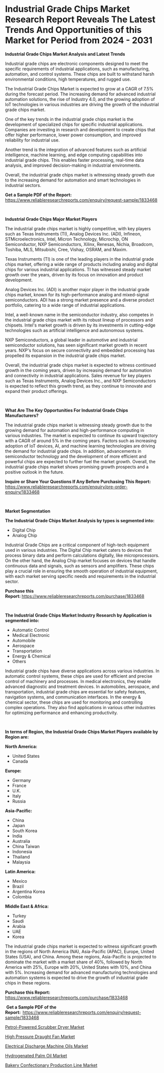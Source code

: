 <p><h1>Industrial Grade Chips Market Research Report Reveals The Latest Trends And Opportunities of this Market for Period from 2024 - 2031</h1></p><p><strong>Industrial Grade Chips Market Analysis and Latest Trends</strong></p>
<p><p>Industrial grade chips are electronic components designed to meet the specific requirements of industrial applications, such as manufacturing, automation, and control systems. These chips are built to withstand harsh environmental conditions, high temperatures, and rugged use.</p><p>The Industrial Grade Chips Market is expected to grow at a CAGR of 7.5% during the forecast period. The increasing demand for advanced industrial automation solutions, the rise of Industry 4.0, and the growing adoption of IoT technologies in various industries are driving the growth of the industrial grade chips market.</p><p>One of the key trends in the industrial grade chips market is the development of specialized chips for specific industrial applications. Companies are investing in research and development to create chips that offer higher performance, lower power consumption, and improved reliability for industrial use.</p><p>Another trend is the integration of advanced features such as artificial intelligence, machine learning, and edge computing capabilities into industrial grade chips. This enables faster processing, real-time data analysis, and improved decision-making in industrial environments.</p><p>Overall, the industrial grade chips market is witnessing steady growth due to the increasing demand for automation and smart technologies in industrial sectors.</p></p>
<p><strong>Get a Sample PDF of the Report:&nbsp;</strong> <a href="https://www.reliableresearchreports.com/enquiry/request-sample/1833468">https://www.reliableresearchreports.com/enquiry/request-sample/1833468</a></p>
<p>&nbsp;</p>
<p><strong>Industrial Grade Chips Major Market Players</strong></p>
<p><p>The industrial grade chips market is highly competitive, with key players such as Texas Instruments (TI), Analog Devices Inc. (ADI), Infineon, STMicroelectronics, Intel, Micron Technology, Microchip, ON Semiconductor, NXP Semiconductors, Xilinx, Renesas, Nichia, Broadcom, Toshiba, MLS, Mitsubishi, Cree, Vishay, OSRAM, and Maxim. </p><p>Texas Instruments (TI) is one of the leading players in the industrial grade chips market, offering a wide range of products including analog and digital chips for various industrial applications. TI has witnessed steady market growth over the years, driven by its focus on innovation and product development.</p><p>Analog Devices Inc. (ADI) is another major player in the industrial grade chips market, known for its high-performance analog and mixed-signal semiconductors. ADI has a strong market presence and a diverse product portfolio, catering to a wide range of industrial applications.</p><p>Intel, a well-known name in the semiconductor industry, also competes in the industrial grade chips market with its robust lineup of processors and chipsets. Intel's market growth is driven by its investments in cutting-edge technologies such as artificial intelligence and autonomous systems.</p><p>NXP Semiconductors, a global leader in automotive and industrial semiconductor solutions, has seen significant market growth in recent years. NXP's focus on secure connectivity and embedded processing has propelled its expansion in the industrial grade chips market.</p><p>Overall, the industrial grade chips market is expected to witness continued growth in the coming years, driven by increasing demand for automation and connectivity in industrial applications. Sales revenue for key players such as Texas Instruments, Analog Devices Inc., and NXP Semiconductors is expected to reflect this growth trend, as they continue to innovate and expand their product offerings.</p></p>
<p>&nbsp;</p>
<p><strong>What Are The Key Opportunities For Industrial Grade Chips Manufacturers?</strong></p>
<p><p>The industrial grade chips market is witnessing steady growth due to the growing demand for automation and high-performance computing in various industries. The market is expected to continue its upward trajectory with a CAGR of around 5% in the coming years. Factors such as increasing adoption of IoT devices, AI, and machine learning technologies are driving the demand for industrial grade chips. In addition, advancements in semiconductor technology and the development of more efficient and powerful chips are expected to further fuel the market growth. Overall, the industrial grade chips market shows promising growth prospects and a positive outlook in the future.</p></p>
<p><strong>Inquire or Share Your Questions If Any Before Purchasing This Report:</strong> <a href="https://www.reliableresearchreports.com/enquiry/pre-order-enquiry/1833468">https://www.reliableresearchreports.com/enquiry/pre-order-enquiry/1833468</a></p>
<p>&nbsp;</p>
<p><strong>Market Segmentation</strong></p>
<p><strong>The Industrial Grade Chips Market Analysis by types is segmented into:</strong></p>
<p><ul><li>Digital Chip</li><li>Analog Chip</li></ul></p>
<p><p>Industrial Grade Chips are a critical component of high-tech equipment used in various industries. The Digital Chip market caters to devices that process binary data and perform calculations digitally, like microprocessors. On the other hand, the Analog Chip market focuses on devices that handle continuous data and signals, such as sensors and amplifiers. These chips play a crucial role in ensuring the smooth operation of industrial equipment, with each market serving specific needs and requirements in the industrial sector.</p></p>
<p><strong>Purchase this Report:&nbsp;</strong><a href="https://www.reliableresearchreports.com/purchase/1833468">https://www.reliableresearchreports.com/purchase/1833468</a></p>
<p>&nbsp;</p>
<p><strong>The Industrial Grade Chips Market Industry Research by Application is segmented into:</strong></p>
<p><ul><li>Automatic Control</li><li>Medical Electronic</li><li>Automobile</li><li>Aerospace</li><li>Transportation</li><li>Energy & Chemical</li><li>Others</li></ul></p>
<p><p>Industrial grade chips have diverse applications across various industries. In automatic control systems, these chips are used for efficient and precise control of machinery and processes. In medical electronics, they enable advanced diagnostic and treatment devices. In automobiles, aerospace, and transportation, industrial grade chips are essential for safety features, navigation systems, and communication interfaces. In the energy & chemical sector, these chips are used for monitoring and controlling complex operations. They also find applications in various other industries for optimizing performance and enhancing productivity.</p></p>
<p>&nbsp;</p>
<p><strong>In terms of Region, the Industrial Grade Chips Market Players available by Region are:</strong></p>
<p>
    <p> <strong> North America: </strong>
        <ul>
            <li>United States</li>
            <li>Canada</li>
        </ul>
        </p> 
    <p> <strong> Europe: </strong>
        <ul>
            <li>Germany</li>
            <li>France</li>
            <li>U.K.</li>
            <li>Italy</li>
            <li>Russia</li>
        </ul>
        </p> 
    <p> <strong> Asia-Pacific: </strong>
        <ul>
            <li>China</li>
            <li>Japan</li>
            <li>South Korea</li>
            <li>India</li>
            <li>Australia</li>
            <li>China Taiwan</li>
            <li>Indonesia</li>
            <li>Thailand</li>
            <li>Malaysia</li>
        </ul>
        </p> 
    <p> <strong> Latin America: </strong>
        <ul>
            <li>Mexico</li>
            <li>Brazil</li>
            <li>Argentina Korea</li>
            <li>Colombia</li>
        </ul>
        </p> 
    <p> <strong> Middle East & Africa: </strong>
        <ul>
            <li>Turkey</li>
            <li>Saudi</li>
            <li>Arabia</li>
            <li>UAE</li>
            <li>Korea</li>
        </ul>
    </p>
    </p>
<p><p>The industrial grade chips market is expected to witness significant growth in the regions of North America (NA), Asia-Pacific (APAC), Europe, United States (USA), and China. Among these regions, Asia-Pacific is projected to dominate the market with a market share of 40%, followed by North America with 25%, Europe with 20%, United States with 10%, and China with 5%. Increasing demand for advanced manufacturing technologies and automation systems is expected to drive the growth of industrial grade chips in these regions.</p></p>
<p><strong>Purchase this Report: </strong><a href="https://www.reliableresearchreports.com/purchase/1833468">https://www.reliableresearchreports.com/purchase/1833468</a></p>
<p>&nbsp;<strong>Get a Sample PDF of the Report:&nbsp;&nbsp;</strong><a href="https://www.reliableresearchreports.com/enquiry/request-sample/1833468">https://www.reliableresearchreports.com/enquiry/request-sample/1833468</a></p>
<p><strong></strong></p>
<p><p><a href="https://github.com/vimar16th/Market-Research-Report-List-3/blob/main/petrol-powered-scrubber-dryer-market.md">Petrol-Powered Scrubber Dryer Market</a></p><p><a href="https://github.com/luckyshygirl/Market-Research-Report-List-3/blob/main/high-pressure-draught-fan-market.md">High Pressure Draught Fan Market</a></p><p><a href="https://issuu.com/reportprime-2/docs/electrical-discharge-machine-oils-market-size-2030">Electrical Discharge Machine Oils Market</a></p><p><a href="https://issuu.com/reportprime-2/docs/hydrogenated-palm-oil-market-size-2030.pptx">Hydrogenated Palm Oil Market</a></p><p><a href="https://github.com/markusgodoy/Market-Research-Report-List-2/blob/main/bakery-confectionary-production-line-market.md">Bakery Confectionary Production Line Market</a></p></p>